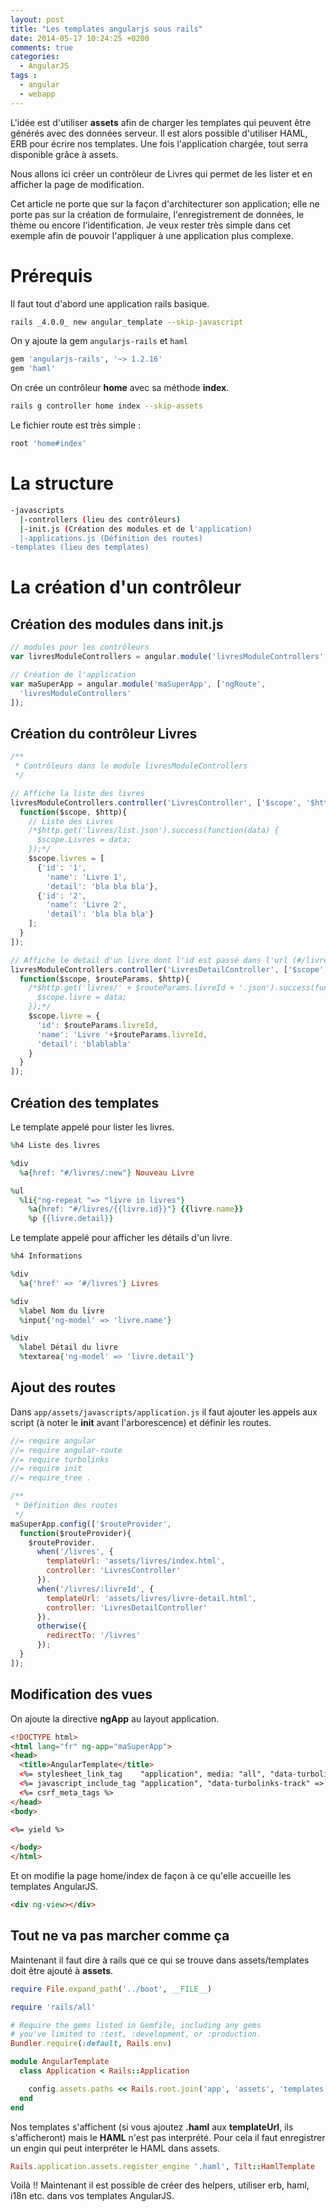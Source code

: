 ```yaml
---
layout: post
title: "Les templates angularjs sous rails"
date: 2014-05-17 10:24:25 +0200
comments: true
categories:
  - AngularJS
tags :
  - angular
  - webapp
---
```


L'idée est d'utiliser **assets** afin de charger les templates qui peuvent être générés avec des données serveur. Il est alors possible d'utiliser HAML, ERB pour écrire nos templates. Une fois l'application chargée, tout serra disponible grâce à assets.

Nous allons ici créer un contrôleur de Livres qui permet de les lister et en afficher la page de modification.

Cet article ne porte que sur la façon d'architecturer son application; elle ne porte pas sur la création de formulaire, l'enregistrement de données, le thème ou encore l'identification. Je veux rester très simple dans cet exemple afin de pouvoir l'appliquer à une application plus complexe.

# Prérequis
Il faut tout d'abord une application rails basique.

```bash
rails _4.0.0_ new angular_template --skip-javascript
```

On y ajoute la gem `angularjs-rails` et `haml`
```ruby Gemfile
gem 'angularjs-rails', '~> 1.2.16'
gem 'haml'
```

On crée un contrôleur **home** avec sa méthode **index**.
```bash
rails g controller home index --skip-assets
```

Le fichier route est très simple :
```ruby config/routes.rb
root 'home#index'
```

# La structure
```bash app/assets/
-javascripts
  |-controllers (lieu des contrôleurs)
  |-init.js (Création des modules et de l'application)
  |-applications.js (Définition des routes)
-templates (lieu des templates)
```

# La création d'un contrôleur
## Création des modules dans init.js

```javascript app/assets/javascripts/init.js
// modules pour les contrôleurs
var livresModuleControllers = angular.module('livresModuleControllers', []);

// Création de l'application
var maSuperApp = angular.module('maSuperApp', ['ngRoute',
  'livresModuleControllers'
]);
```

## Création du contrôleur Livres

```javascript app/assets/javascripts/controllers/livres.js
/**
 * Contrôleurs dans le module livresModuleControllers
 */

// Affiche la liste des livres
livresModuleControllers.controller('LivresController', ['$scope', '$http',
  function($scope, $http){
    // Liste des Livres
    /*$http.get('livres/list.json').success(function(data) {
      $scope.Livres = data;
    });*/
    $scope.livres = [
      {'id': '1',
        'name': 'Livre 1',
        'detail': 'bla bla bla'},
      {'id': '2',
        'name': 'Livre 2',
        'detail': 'bla bla bla'}
    ];
  }
]);

// Affiche le detail d'un livre dont l'id est passé dans l'url (#/livres/1)
livresModuleControllers.controller('LivresDetailController', ['$scope', '$routeParams', '$http',
  function($scope, $routeParams, $http){
    /*$http.get('livres/' + $routeParams.livreId + '.json').success(function(data) {
      $scope.livre = data;
    });*/
    $scope.livre = {
      'id': $routeParams.livreId,
      'name': 'Livre '+$routeParams.livreId,
      'detail': 'blablabla'
    }
  }
]);
```

## Création des templates
Le template appelé pour lister les livres.
```ruby app/assets/templates/livres/index.html.haml
%h4 Liste des livres

%div
  %a{href: "#/livres/:new"} Nouveau Livre

%ul
  %li{"ng-repeat "=> "livre in livres"}
    %a{href: "#/livres/{{livre.id}}"} {{livre.name}}
    %p {{livre.detail}}
```

Le template appelé pour afficher les détails d'un livre.
```ruby app/assets/templates/livres/livre-detail.html.haml
%h4 Informations

%div
  %a{'href' => '#/livres'} Livres

%div
  %label Nom du livre
  %input{'ng-model' => 'livre.name'}

%div
  %label Détail du livre
  %textarea{'ng-model' => 'livre.detail'}
```

## Ajout des routes
Dans `app/assets/javascripts/application.js` il faut ajouter les appels aux script (à noter le **init** avant l'arborescence) et définir les routes.

```javascript
//= require angular
//= require angular-route
//= require turbolinks
//= require init
//= require_tree .

/**
 * Définition des routes
 */
maSuperApp.config(['$routeProvider',
  function($routeProvider){
    $routeProvider.
      when('/livres', {
        templateUrl: 'assets/livres/index.html',
        controller: 'LivresController'
      }).
      when('/livres/:livreId', {
        templateUrl: 'assets/livres/livre-detail.html',
        controller: 'LivresDetailController'
      }).
      otherwise({
        redirectTo: '/livres'
      });
  }
]);
```

## Modification des vues

On ajoute la directive **ngApp** au layout application.
```html app/views/layouts/application.html.erb
<!DOCTYPE html>
<html lang="fr" ng-app="maSuperApp">
<head>
  <title>AngularTemplate</title>
  <%= stylesheet_link_tag    "application", media: "all", "data-turbolinks-track" => true %>
  <%= javascript_include_tag "application", "data-turbolinks-track" => true %>
  <%= csrf_meta_tags %>
</head>
<body>

<%= yield %>

</body>
</html>
```

Et on modifie la page home/index de façon à ce qu'elle accueille les templates AngularJS.
```html app/views/home/index.html.erb
<div ng-view></div>
```

## Tout ne va pas marcher comme ça
Maintenant il faut dire à rails que ce qui se trouve dans assets/templates doit être ajouté à **assets**.

```ruby config/application.rb
require File.expand_path('../boot', __FILE__)

require 'rails/all'

# Require the gems listed in Gemfile, including any gems
# you've limited to :test, :development, or :production.
Bundler.require(:default, Rails.env)

module AngularTemplate
  class Application < Rails::Application

    config.assets.paths << Rails.root.join('app', 'assets', 'templates')
  end
end
```

Nos templates s'affichent (si vous ajoutez **.haml** aux **templateUrl**, ils s'afficheront) mais le **HAML** n'est pas interprété. Pour cela il faut enregistrer un engin qui peut interpréter le HAML dans assets.

```ruby config/initializers/haml.rb
Rails.application.assets.register_engine '.haml', Tilt::HamlTemplate
```

Voilà !! Maintenant il est possible de créer des helpers, utiliser erb, haml, i18n etc. dans vos templates AngularJS.
